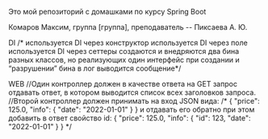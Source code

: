 Это мой репозиторий с домашками по курсу Spring Boot 

Комаров Максим, группа [группа], преподаватель -- Пиксаева А. Ю.

DI
/*	используется DI через конструктор
используется DI через поле
используется DI через сеттеры
создаются и внедряются два бина разных классов, но реализующих один интерфейс
при создании и “разрушении” бина в лог выводится сообщение*/

WEB
//Один контроллер должен в качестве ответа на GET запрос отдавать ответ, в котором выводится список всех заголовков запроса.
//Второй контроллер должен принимать на вход JSON вида:
/*
{
"price": 125.0,
"info": {
"date": "2022-01-01"
}
}
и отдавать его обратно при этом добавить в ответ свойство id:
{
"price": 125.0,
"info": {
"id": 123,
"date": "2022-01-01"
}
}
*/